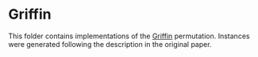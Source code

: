 # Griffin

This folder contains implementations of the [Griffin](https://eprint.iacr.org/2022/403.pdf) permutation. Instances were generated following the description in the original paper.
